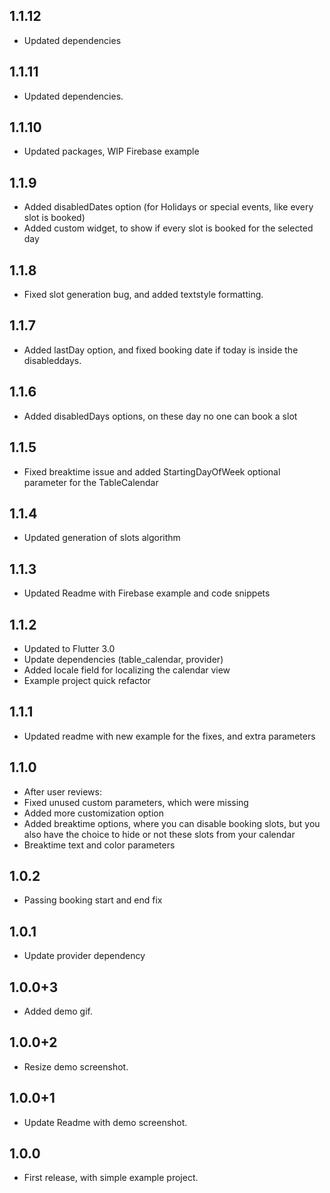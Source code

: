
## 1.1.12

- Updated dependencies

## 1.1.11

- Updated dependencies.

## 1.1.10

- Updated packages, WIP Firebase example

## 1.1.9

- Added disabledDates option (for Holidays or special events, like every slot is booked)
- Added custom widget, to show if every slot is booked for the selected day

## 1.1.8

- Fixed slot generation bug, and added textstyle formatting.

## 1.1.7

- Added lastDay option, and fixed booking date if today is inside the disableddays.

## 1.1.6

- Added disabledDays options, on these day no one can book a slot

## 1.1.5

- Fixed breaktime issue and added StartingDayOfWeek optional parameter for the TableCalendar

## 1.1.4

- Updated generation of slots algorithm

## 1.1.3

- Updated Readme with Firebase example and code snippets

## 1.1.2

- Updated to Flutter 3.0
- Update dependencies (table_calendar, provider)
- Added locale field for localizing the calendar view
- Example project quick refactor

## 1.1.1

- Updated readme with new example for the fixes, and extra parameters

## 1.1.0

- After user reviews:
- Fixed unused custom parameters, which were missing
- Added more customization option
- Added breaktime options, where you can disable booking slots, but you also have the choice to hide or not these slots from your calendar
- Breaktime text and color parameters

## 1.0.2

- Passing booking start and end fix

## 1.0.1

- Update provider dependency

## 1.0.0+3

- Added demo gif.

## 1.0.0+2

- Resize demo screenshot.

## 1.0.0+1

- Update Readme with demo screenshot.

## 1.0.0

- First release, with simple example project.
